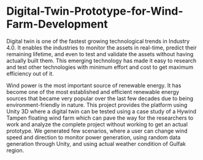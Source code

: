 # Digital-Twin-Prototype-for-Wind-Farm-Development
Digital twin is one of the fastest growing technological trends in Industry 4.0. It enables the industries to monitor the assets in real-time, predict their remaining lifetime, and even to test and validate the assets without having actually built them. This emerging technology has made it easy to research and test other technologies with minimum effort and cost to get maximum efficiency out of it. 

Wind power is the most important source of renewable energy. It has become one of the most established and efficient renewable energy sources that became very popular over the last few decades due to being environment-friendly in nature. This project provides the platform using Unity 3D where a digital twin can be tested using a case study of a Hywind Tampen floating wind farm which can pave the way for the researchers to work and analyze the complete project without working to get an actual prototype. We generated few scenarios, where a user can change wind speed and direction to monitor power generation, using random data generation through Unity, and using actual weather condition of Gulfak region.
